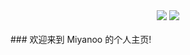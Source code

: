 <div align="center">
    <a href="https://github.com/Miyanoo/Miyanoo.github.io.git"> <img src="https://badgen.net/badge/Rank/20000?icon=github&color=4ab8a1"></a>
    <a href="https://github.com/Miyanoo/Miyanoo.github.io/archive/master.zip"> <img src="https://badgen.net/badge/OvO/%E7%A6%BB%E7%BA%BF%E4%B8%8B%E8%BD%BD?icon=telegram&color=4ab8a1"></a>
</div>
<br>
### 欢迎来到 Miyanoo 的个人主页!
